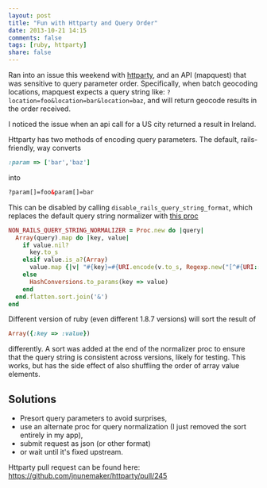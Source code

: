 ```yaml
---
layout: post
title: "Fun with Httparty and Query Order"
date: 2013-10-21 14:15
comments: false
tags: [ruby, httparty]
share: false
---
```

Ran into an issue this weekend with  [httparty](https://github.com/jnunemaker/httparty), and an API (mapquest) that was sensitive to query parameter order. Specifically, when batch geocoding locations, mapquest expects a query string like: `?location=foo&location=bar&location=baz`, and will return geocode results in the order received.

I noticed the issue when an api call for a US city returned a result in Ireland.

Httparty has two methods of encoding query parameters. The default, rails-friendly, way converts

```ruby
:param => ['bar','baz']
```

into

```html
?param[]=foo&param[]=bar
```

This can be disabled by calling `disable_rails_query_string_format`, which replaces the default query string normalizer with [this proc](https://github.com/jnunemaker/httparty/blob/c06746e4abc2c5a95f62bf8ea3b88bb37a93f4b2/lib/httparty/request.rb#L17-L27)

```ruby
NON_RAILS_QUERY_STRING_NORMALIZER = Proc.new do |query|
  Array(query).map do |key, value|
    if value.nil?
      key.to_s
    elsif value.is_a?(Array)
      value.map {|v| "#{key}=#{URI.encode(v.to_s, Regexp.new("[^#{URI::PATTERN::UNRESERVED}]"))}"}
    else
      HashConversions.to_params(key => value)
    end
  end.flatten.sort.join('&')
end
```

Different version of ruby (even different 1.8.7 versions) will sort the result of

```ruby
Array({:key => :value})
```

differently. A sort was added at the end of the normalizer proc to ensure that the query string is consistent across versions, likely for testing. This works, but has the side effect of also shuffling the order of array value elements.

## Solutions

 * Presort query parameters to avoid surprises,
 * use an alternate proc for query normalization (I just removed the sort entirely in my app),
 * submit request as json (or other format)
 * or wait until it's fixed upstream.

Httparty pull request can be found here: <https://github.com/jnunemaker/httparty/pull/245>

